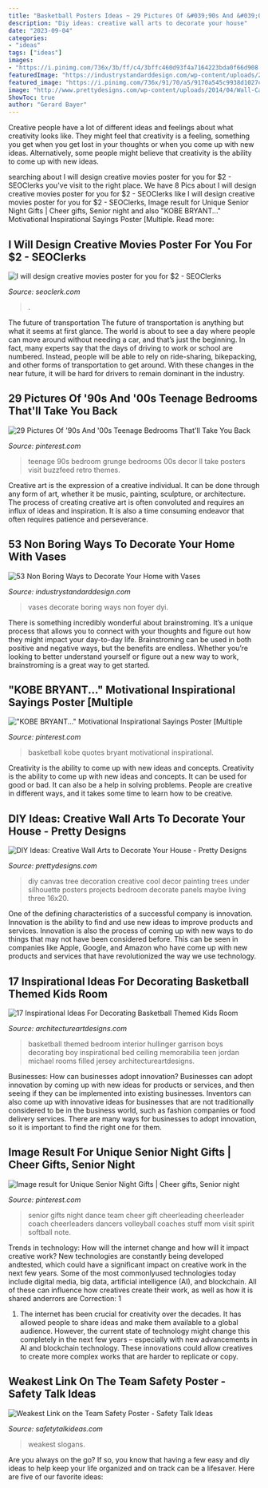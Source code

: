 ```yaml
---
title: "Basketball Posters Ideas ~ 29 Pictures Of &#039;90s And &#039;00s Teenage Bedrooms That&#039;ll Take You Back"
description: "Diy ideas: creative wall arts to decorate your house"
date: "2023-09-04"
categories:
- "ideas"
tags: ["ideas"]
images:
- "https://i.pinimg.com/736x/3b/ff/c4/3bffc460d93f4a7164223bda0f66d908.jpg"
featuredImage: "https://industrystandarddesign.com/wp-content/uploads/2015/12/4.39-foyer-painted-floor-makeover-265008759300010261.jpg"
featured_image: "https://i.pinimg.com/736x/91/70/a5/9170a545c9938d1027cd0f661e7e76db.jpg"
image: "http://www.prettydesigns.com/wp-content/uploads/2014/04/Wall-Canvas-Art.jpg"
ShowToc: true
author: "Gerard Bayer"
---
```



Creative people have a lot of different ideas and feelings about what creativity looks like. They might feel that creativity is a feeling, something you get when you get lost in your thoughts or when you come up with new ideas. Alternatively, some people might believe that creativity is the ability to come up with new ideas.

	

		
searching about I will design creative movies poster for you for $2 - SEOClerks you've visit to the right place. We have 8 Pics about I will design creative movies poster for you for $2 - SEOClerks like I will design creative movies poster for you for $2 - SEOClerks, Image result for Unique Senior Night Gifts | Cheer gifts, Senior night and also &quot;KOBE BRYANT...&quot; Motivational Inspirational Sayings Poster [Multiple. Read more:
		
    
## I Will Design Creative Movies Poster For You For $2 - SEOClerks

<img loading=lazy src="https://www.seoclerk.com/pics/000/957/898/510d23424f9c8cd7c77002e21eff747a.jpg" onerror="this.onerror=null;this.src='https://tse3.mm.bing.net/th?id=OIP.UQ0jQk-cjNfHcALiHv90egHaKe&amp;pid=15.1';" alt="I will design creative movies poster for you for $2 - SEOClerks">

_Source: seoclerk.com_

>. 

	

The future of transportation
The future of transportation is anything but what it seems at first glance. The world is about to see a day where people can move around without needing a car, and that’s just the beginning. In fact, many experts say that the days of driving to work or school are numbered. Instead, people will be able to rely on ride-sharing, bikepacking, and other forms of transportation to get around. With these changes in the near future, it will be hard for drivers to remain dominant in the industry.

    
## 29 Pictures Of &#039;90s And &#039;00s Teenage Bedrooms That&#039;ll Take You Back

<img loading=lazy src="https://i.pinimg.com/736x/3b/ff/c4/3bffc460d93f4a7164223bda0f66d908.jpg" onerror="this.onerror=null;this.src='https://tse1.mm.bing.net/th?id=OIP.Qo564NXnGVipolO5BCXLKAHaLH&amp;pid=15.1';" alt="29 Pictures Of &#039;90s And &#039;00s Teenage Bedrooms That&#039;ll Take You Back">

_Source: pinterest.com_

>teenage 90s bedroom grunge bedrooms 00s decor ll take posters visit buzzfeed retro themes. 

	

Creative art is the expression of a creative individual. It can be done through any form of art, whether it be music, painting, sculpture, or architecture. The process of creating creative art is often convoluted and requires an influx of ideas and inspiration. It is also a time consuming endeavor that often requires patience and perseverance.

    
## 53 Non Boring Ways To Decorate Your Home With Vases

<img loading=lazy src="https://industrystandarddesign.com/wp-content/uploads/2015/12/4.39-foyer-painted-floor-makeover-265008759300010261.jpg" onerror="this.onerror=null;this.src='https://tse3.mm.bing.net/th?id=OIP.qRTkfgaoNe4h4yhk0WcpZQHaNK&amp;pid=15.1';" alt="53 Non Boring Ways to Decorate Your Home with Vases">

_Source: industrystandarddesign.com_

>vases decorate boring ways non foyer dyi. 

	

There is something incredibly wonderful about brainstroming. It’s a unique process that allows you to connect with your thoughts and figure out how they might impact your day-to-day life. Brainstroming can be used in both positive and negative ways, but the benefits are endless. Whether you’re looking to better understand yourself or figure out a new way to work, brainstroming is a great way to get started.

    
## &quot;KOBE BRYANT...&quot; Motivational Inspirational Sayings Poster [Multiple

<img loading=lazy src="https://i.pinimg.com/736x/91/70/a5/9170a545c9938d1027cd0f661e7e76db.jpg" onerror="this.onerror=null;this.src='https://tse1.mm.bing.net/th?id=OIP.BFpDC3bI-DimS-OfoJaR5wHaLG&amp;pid=15.1';" alt="&quot;KOBE BRYANT...&quot; Motivational Inspirational Sayings Poster [Multiple">

_Source: pinterest.com_

>basketball kobe quotes bryant motivational inspirational. 

	

Creativity is the ability to come up with new ideas and concepts.
Creativity is the ability to come up with new ideas and concepts. It can be used for good or bad. It can also be a help in solving problems. People are creative in different ways, and it takes some time to learn how to be creative.

    
## DIY Ideas: Creative Wall Arts To Decorate Your House - Pretty Designs

<img loading=lazy src="http://www.prettydesigns.com/wp-content/uploads/2014/04/Wall-Canvas-Art.jpg" onerror="this.onerror=null;this.src='https://tse3.mm.bing.net/th?id=OIP.Z4v_TNCr45ue1DQWEHWXpAHaJ3&amp;pid=15.1';" alt="DIY Ideas: Creative Wall Arts to Decorate Your House - Pretty Designs">

_Source: prettydesigns.com_

>diy canvas tree decoration creative cool decor painting trees under silhouette posters projects bedroom decorate panels maybe living three 16x20. 

	

One of the defining characteristics of a successful company is innovation. Innovation is the ability to find and use new ideas to improve products and services. Innovation is also the process of coming up with new ways to do things that may not have been considered before. This can be seen in companies like Apple, Google, and Amazon who have come up with new products and services that have revolutionized the way we use technology.

    
## 17 Inspirational Ideas For Decorating Basketball Themed Kids Room

<img loading=lazy src="https://www.architectureartdesigns.com/wp-content/uploads/2016/11/6-33-630x416.jpg" onerror="this.onerror=null;this.src='https://tse2.mm.bing.net/th?id=OIP.mFn7Q6H_IYw1rqxpdDKYjwHaE4&amp;pid=15.1';" alt="17 Inspirational Ideas For Decorating Basketball Themed Kids Room">

_Source: architectureartdesigns.com_

>basketball themed bedroom interior hullinger garrison boys decorating boy inspirational bed ceiling memorabilia teen jordan michael rooms filled jersey architectureartdesigns. 

	

Businesses: How can businesses adopt innovation?
Businesses can adopt innovation by coming up with new ideas for products or services, and then seeing if they can be implemented into existing businesses. Inventors can also come up with innovative ideas for businesses that are not traditionally considered to be in the business world, such as fashion companies or food delivery services. There are many ways for businesses to adopt innovation, so it is important to find the right one for them.

    
## Image Result For Unique Senior Night Gifts | Cheer Gifts, Senior Night

<img loading=lazy src="https://i.pinimg.com/736x/b0/e6/3e/b0e63e78e663bab98fa34fe5629f769e.jpg" onerror="this.onerror=null;this.src='https://tse4.mm.bing.net/th?id=OIP.CRrm-RGpmFN9ISFCjgjD0wHaJ5&amp;pid=15.1';" alt="Image result for Unique Senior Night Gifts | Cheer gifts, Senior night">

_Source: pinterest.com_

>senior gifts night dance team cheer gift cheerleading cheerleader coach cheerleaders dancers volleyball coaches stuff mom visit spirit softball note. 

	

Trends in technology: How will the internet change and how will it impact creative work?
New technologies are constantly being developed andtested, which could have a significant impact on creative work in the next few years. Some of the most commonlyused technologies today include digital media, big data, artificial intelligence (AI), and blockchain. All of these can influence how creatives create their work, as well as how it is shared anderrors are Correction: 1
1) The internet has been crucial for creativity over the decades. It has allowed people to share ideas and make them available to a global audience. However, the current state of technology might change this completely in the next few years – especially with new advancements in AI and blockchain technology. These innovations could allow creatives to create more complex works that are harder to replicate or copy.

    
## Weakest Link On The Team Safety Poster - Safety Talk Ideas

<img loading=lazy src="https://www.safetytalkideas.com/wp-content/uploads/2017/10/Weakest-Link-Safety-Poster-Picture-e1508085891829.png" onerror="this.onerror=null;this.src='https://tse1.mm.bing.net/th?id=OIP.rl1XQUxQbCMLjuzMfXc6EQHaJ4&amp;pid=15.1';" alt="Weakest Link on the Team Safety Poster - Safety Talk Ideas">

_Source: safetytalkideas.com_

>weakest slogans. 

	

Are you always on the go? If so, you know that having a few easy and diy ideas to help keep your life organized and on track can be a lifesaver. Here are five of our favorite ideas: 

